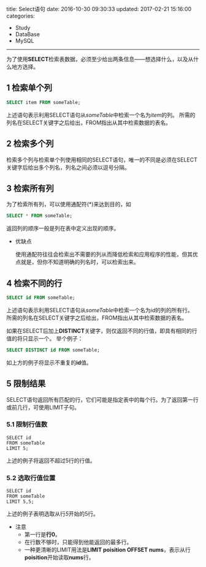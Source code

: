 title: Select语句
date: 2016-10-30 09:30:33
updated: 2017-02-21 15:16:00
categories:
- Study
- DataBase
- MySQL
---

为了使用**SELECT**检索表数据，必须至少给出两条信息——想选择什么，以及从什么地方选择。

## 1 检索单个列

```SQL
SELECT item FROM someTable;
```

上述语句表示利用SELECT语句从*someTable*中检索一个名为*item*的列。
所需的列名在SELECT关键字之后给出，FROM指出从其中检索数据的表名。

## 2 检索多个列

检索多个列与检索单个列使用相同的SELECT语句，唯一的不同是必须在SELECT关键字后给出多个列名，列名之间必须以逗号分隔。

## 3 检索所有列
为了检索所有列，可以使用通配符(*)来达到目的，如

```SQL
SELECT * FROM someTable;
```

返回列的顺序一般是列在表中定义出现的顺序。

- 优缺点
    
    使用通配符往往会检索出不需要的列从而降低检索和应用程序的性能，但其优点就是，但你不知道明确的列名时，可以检索出来。

## 4 检索不同的行

```SQL
SELECT id FROM someTable;
```

上述语句表示利用SELECT语句从*someTable*中检索一个名为*id*的列的所有行。
所需的列名在SELECT关键字之后给出，FROM指出从其中检索数据的表名。

如果在SELECT后加上**DISTINCT**关键字，则仅返回不同的行值，即具有相同的行值的将只显示一个。
举个例子：

```SQL
SELECT DISTINCT id FROM someTable;
```

如上方的例子将显示不重复的**id**值。

## 5 限制结果
SELECT语句返回所有匹配的行，它们可能是指定表中的每个行。为了返回第一行或前几行，可使用LIMIT子句。

### 5.1 限制行值数

```
SELECT id 
FROM someTable
LIMIT 5;
```

上述的例子将返回不超过5行的行值。

### 5.2 选取行值位置

```
SELECT id 
FROM someTable
LIMIT 5,5;
```

上述的例子表明选取从行*5*开始的5行。

- 注意
    + 第一行是**行0**。
    + 在行数不够时，只能得到他能返回的最多行。
    + 一种更清晰的LIMIT用法是**LIMIT poisition OFFSET nums**，表示从行**poisition**开始读取**nums**行。

